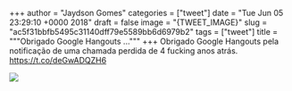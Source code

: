 
+++
author = "Jaydson Gomes"
categories = ["tweet"]
date = "Tue Jun 05 23:29:10 +0000 2018"
draft = false
image = "{TWEET_IMAGE}"
slug = "ac5f31bbfb5495c31140dff79e5589bb6d6979b2"
tags = ["tweet"]
title = """Obrigado Google Hangouts ..."""
+++
Obrigado Google Hangouts pela notificação de uma chamada perdida de 4 fucking anos atrás. https://t.co/deGwADQZH6

![](/images/tweet-media/1004143120668381184-De9u1UTWsAAIk3r.jpg)